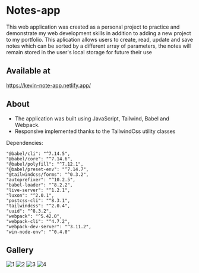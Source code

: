 # Notes-app
This web application was created as a personal project to practice and demonstrate my web development skills in addition to adding a new project to my portfolio. This aplication allows users to create, read, update and save notes which can be sorted by a different array of parameters, the notes will remain stored in the user's local storage for future their use 

## Available at
https://kevin-note-app.netlify.app/

## About
 - The application was built using JavaScript, Tailwind, Babel and Webpack.
 - Responsive implemented thanks to the TailwindCss utility classes

  Dependencies:
  
    "@babel/cli": "^7.14.5",
    "@babel/core": "^7.14.6",
    "@babel/polyfill": "^7.12.1",
    "@babel/preset-env": "^7.14.7",
    "@tailwindcss/forms": "^0.3.2",
    "autoprefixer": "^10.2.5",
    "babel-loader": "^8.2.2",
    "live-server": "^1.2.1",
    "luxon": "^2.0.1",
    "postcss-cli": "^8.3.1",
    "tailwindcss": "^2.0.4",
    "uuid": "^8.3.2",
    "webpack": "^5.42.0",
    "webpack-cli": "^4.7.2",
    "webpack-dev-server": "^3.11.2",
    "win-node-env": "^0.4.0"
    
## Gallery
![1](https://user-images.githubusercontent.com/69731479/125701266-c91d906c-17d2-453b-afcc-0130dda12bbc.gif)
![2](https://user-images.githubusercontent.com/69731479/125701921-cb8db9a1-57bd-4e99-88b6-f4e7c0eb5438.gif)
![3](https://user-images.githubusercontent.com/69731479/125701922-48321183-09f2-4ee4-a327-dea125106eb9.gif)
![4](https://user-images.githubusercontent.com/69731479/125701923-17e1d2ec-2d1e-468c-8f1e-c747c3310247.gif)
